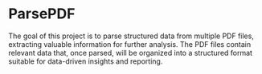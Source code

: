 # ParsePDF
The goal of this project is to parse structured data from multiple PDF files, extracting valuable information for further analysis. The PDF files contain relevant data that, once parsed, will be organized into a structured format suitable for data-driven insights and reporting.
